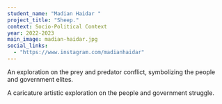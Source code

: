 ```yaml
---
student_name: "Madian Haidar "
project_title: "Sheep."
context: Socio-Political Context
year: 2022-2023
main_image: madian-haidar.jpg
social_links:
  - "https://www.instagram.com/madianhaidar"
---
```

An exploration on the prey and predator conflict, symbolizing the people and government elites. 

A caricature artistic exploration on the people and government struggle.